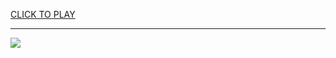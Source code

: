 
<a href="https://premium76.site?title=7x_unblocked_games&ref=13M">CLICK TO PLAY</a></h3>
<hr>

<a href="https://premium76.site?title=7x_unblocked_games&ref=13M"><img src="https://clearcache.store/games.png"></a>


